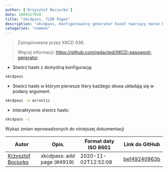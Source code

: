 ```yaml
---
author: ['Krzysztof Bociurko']
date: 1604317928
title: "xkcdpass, TLDR Pages"
description: "xkcdpass, Konfigurowalny generator haseł tworzący mocne hasła."
categories: "common"
---
```

> Zainspirowane przez XKCD 936.

> Więcej informacji: <https://github.com/redacted/XKCD-password-generator>.

- Stwórz hasło z domyślną konfiguracją:

```bash
xkcdpass
```

- Stwórz hasło w którym pierwsze litery każdego słowa układają się w podany argument:

```bash
xkcdpass -a acrostic
```

- Interaktywnie stwórz hasło:

```bash
xkcdpass -i
```
Wykaz zmian wprowadzonych do niniejszej dokumentacji


Autor | Opis. | Format daty ISO 8601 | Link do GitHub
------|-----|-----|-----
[Krzysztof Bociurko](mailto:chanibal@users.noreply.github.com) | xkcdpass: add page (#4919) | 2020-11-02T12:52:08 | [bef49240963b](https://github.com/tldr-pages/tldr/commit/bef49240963bbece60212c8b5880e1c5633a6695)

